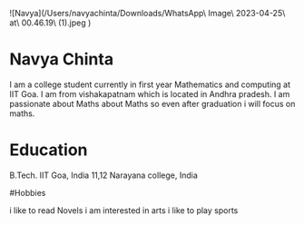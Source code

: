 
![Navya](/Users/navyachinta/Downloads/WhatsApp\ Image\ 2023-04-25\ at\ 00.46.19\ \(1\).jpeg )

# Navya Chinta

I am a college student currently in first year Mathematics and computing at IIT Goa. I am from vishakapatnam which is located in Andhra pradesh. I am passionate about Maths about Maths so even after graduation i will focus on maths.

# Education

B.Tech. IIT Goa, India
11,12 Narayana college, India

#Hobbies

i like to read Novels
i am interested in arts
i like to play sports
